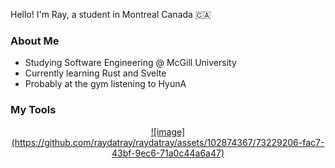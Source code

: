 



Hello! I'm Ray, a student in Montreal Canada 🇨🇦

### About Me
- Studying Software Engineering @ McGill University
- Currently learning Rust and Svelte
- Probably at the gym listening to HyunA


### My Tools
<p align = "center">
  <!-- Rust -->
  <a href = "https://www.rust-lang.org/">
![image](https://github.com/raydatray/raydatray/assets/102874367/73229206-fac7-43bf-9ec6-71a0c44a6a47)
  </a>
  
  <!-- Svelte -->
  <a href = "https://svelte.dev/">
  </a>
  
  <!-- Java -->
  <a href = "https://www.oracle.com/java/"> 
  </a>

  <!-- C -->
  <a href  = "https://www.learn-c.org/">
  </a>  
  
  
  <!-- Python -->
  <a href = "https://www.python.org"> 
  </a>
  
  <!-- TS -->
  <a href = "https://www.typescriptlang.org/">
  </a>
  
  
  
</p>


